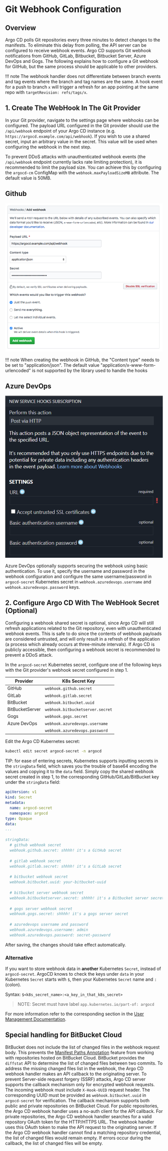 # Git Webhook Configuration

## Overview

Argo CD polls Git repositories every three minutes to detect changes to the manifests. To eliminate
this delay from polling, the API server can be configured to receive webhook events. Argo CD supports
Git webhook notifications from GitHub, GitLab, Bitbucket, Bitbucket Server, Azure DevOps and Gogs. The following explains how to configure
a Git webhook for GitHub, but the same process should be applicable to other providers.

!!! note
    The webhook handler does not differentiate between branch events and tag events where the branch and tag names are
    the same. A hook event for a push to branch `x` will trigger a refresh for an app pointing at the same repo with
    `targetRevision: refs/tags/x`.

## 1. Create The WebHook In The Git Provider

In your Git provider, navigate to the settings page where webhooks can be configured. The payload
URL configured in the Git provider should use the `/api/webhook` endpoint of your Argo CD instance
(e.g. `https://argocd.example.com/api/webhook`). If you wish to use a shared secret, input an
arbitrary value in the secret. This value will be used when configuring the webhook in the next step.

To prevent DDoS attacks with unauthenticated webhook events (the `/api/webhook` endpoint currently lacks rate limiting protection), it is recommended to limit the payload size. You can achieve this by configuring the `argocd-cm` ConfigMap with the `webhook.maxPayloadSizeMB` attribute. The default value is 50MB.

## Github

![Add Webhook](../assets/webhook-config.png "Add Webhook")

!!! note
    When creating the webhook in GitHub, the "Content type" needs to be set to "application/json". The default value "application/x-www-form-urlencoded" is not supported by the library used to handle the hooks

## Azure DevOps

![Add Webhook](../assets/azure-devops-webhook-config.png "Add Webhook")




Azure DevOps optionally supports securing the webhook using basic authentication. To use it, specify the username and password in the webhook configuration and configure the same username/password in `argocd-secret` Kubernetes secret in
`webhook.azuredevops.username` and `webhook.azuredevops.password` keys.

## 2. Configure Argo CD With The WebHook Secret (Optional)

Configuring a webhook shared secret is optional, since Argo CD will still refresh applications
related to the Git repository, even with unauthenticated webhook events. This is safe to do since
the contents of webhook payloads are considered untrusted, and will only result in a refresh of the
application (a process which already occurs at three-minute intervals). If Argo CD is publicly
accessible, then configuring a webhook secret is recommended to prevent a DDoS attack.

In the `argocd-secret` Kubernetes secret, configure one of the following keys with the Git
provider's webhook secret configured in step 1.

| Provider        | K8s Secret Key                   |
|-----------------|----------------------------------|
| GitHub          | `webhook.github.secret`          |
| GitLab          | `webhook.gitlab.secret`          |
| BitBucket       | `webhook.bitbucket.uuid`         |
| BitBucketServer | `webhook.bitbucketserver.secret` |
| Gogs            | `webhook.gogs.secret`            |
| Azure DevOps    | `webhook.azuredevops.username`   |
|                 | `webhook.azuredevops.password`   |

Edit the Argo CD Kubernetes secret:

```bash
kubectl edit secret argocd-secret -n argocd
```

TIP: for ease of entering secrets, Kubernetes supports inputting secrets in the `stringData` field,
which saves you the trouble of base64 encoding the values and copying it to the `data` field.
Simply copy the shared webhook secret created in step 1, to the corresponding
GitHub/GitLab/BitBucket key under the `stringData` field:

```yaml
apiVersion: v1
kind: Secret
metadata:
  name: argocd-secret
  namespace: argocd
type: Opaque
data:
...

stringData:
  # github webhook secret
  webhook.github.secret: shhhh! it's a GitHub secret

  # gitlab webhook secret
  webhook.gitlab.secret: shhhh! it's a GitLab secret

  # bitbucket webhook secret
  webhook.bitbucket.uuid: your-bitbucket-uuid

  # bitbucket server webhook secret
  webhook.bitbucketserver.secret: shhhh! it's a Bitbucket server secret

  # gogs server webhook secret
  webhook.gogs.secret: shhhh! it's a gogs server secret

  # azuredevops username and password
  webhook.azuredevops.username: admin
  webhook.azuredevops.password: secret-password
```

After saving, the changes should take effect automatically.

### Alternative

If you want to store webhook data in **another** Kubernetes `Secret`, instead of `argocd-secret`. ArgoCD knows to check the keys under `data` in your Kubernetes `Secret` starts with `$`, then your Kubernetes `Secret` name and `:` (colon).

Syntax: `$<k8s_secret_name>:<a_key_in_that_k8s_secret>`

> NOTE: Secret must have label `app.kubernetes.io/part-of: argocd`

For more information refer to the corresponding section in the [User Management Documentation](user-management/index.md#alternative).

## Special handling for BitBucket Cloud
BitBucket does not include the list of changed files in the webhook request body.
This prevents the [Manifest Paths Annotation](high_availability.md#manifest-paths-annotation) feature from working with repositories hosted on BitBucket Cloud.
BitBucket provides the `diffstat` API to determine the list of changed files between two commits.
To address the missing changed files list in the webhook, the Argo CD webhook handler makes an API callback to the originating server.
To prevent Server-side request forgery (SSRF) attacks, Argo CD server supports the callback mechanism only for encrypted webhook requests.
The incoming webhook must include `X-Hook-UUID` request header. The corresponding UUID must be provided as `webhook.bitbucket.uuid` in `argocd-secret` for verification.
The callback mechanism supports both public and private repositories on BitBucket Cloud.
For public repositories, the Argo CD webhook handler uses a no-auth client for the API callback.
For private repositories, the Argo CD webhook handler searches for a valid repository OAuth token for the HTTP/HTTPS URL.
The webhook handler uses this OAuth token to make the API request to the originating server.
If the Argo CD webhook handler cannot find a matching repository credential, the list of changed files would remain empty.
If errors occur during the callback, the list of changed files will be empty.